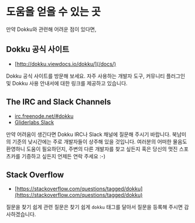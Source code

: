 # 도움을 얻을 수 있는 곳

만약 Dokku와 관련해 어려운 점이 있다면, 

## Dokku 공식 사이트

- [http://dokku.viewdocs.io/dokku/](/docs/)

Dokku 공식 사이트를 방문해 보세요. 자주 사용하는 개발자 도구, 커뮤니티 플러그인 및 Dokku 사용 안내서에 대한 링크를 제공하고 있습니다.

## The IRC and Slack Channels

- [irc.freenode.net/#dokku](https://webchat.freenode.net/?channels=dokku)
- [Gliderlabs Slack](https://glider-slackin.herokuapp.com/)

만약 어려움이 생긴다면 Dokku IRC나 Slack 채널에 질문해 주시기 바랍니다. 북남미의 기준의 낮시간에는 주로 개발자들이 상주해 있을 것입니다. 여러분의 어떠한 물음도 환영하니 도움이 필요하던지, 주변의 다른 개발자를 찾고 싶든지 혹은 당신의 멋진 스포츠카를 기증하고 싶든지 언제든 연락 주세요 :-) 

## Stack Overflow

- [https://stackoverflow.com/questions/tagged/dokku](https://stackoverflow.com/questions/tagged/dokku)

질문을 찾기 쉽게 관련 질문은 찾기 쉽게 `dokku` 태그를 달아서 질문을 등록해 주시면 감사하겠습니다.
